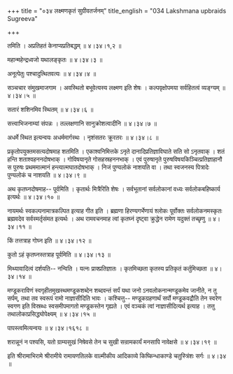 +++
title = "०३४ लक्ष्मणकृतं सुग्रीवतर्जनम्"
title_english = "034 Lakshmana upbraids Sugreeva"

+++


तमिति । अप्रतिहतं केनाप्यप्रतिबद्धम्  ॥  ४।३४।१,२  ॥   

  

महान्महेन्द्रध्वजो यथालङ्कृतः  ॥  ४।३४।३  ॥   

  

अनूत्पेतुः पश्चादुत्थितवत्यः  ॥  ४।३४।४  ॥   

  

सञ्चचार संमुखमाजगाम । अवस्थितो बभूवेत्यस्य लक्ष्मण इति शेषः ।
कल्पवृक्षोपमया सर्वहितत्वं व्यङ्ग्यम्  ॥  ४।३४।५  ॥   

  

सतारं शशिनमिव स्थितम्  ॥  ४।३४।६  ॥   

  

सत्त्वाभिजनाम्यां संपन्नः । तल्लक्षणानि सानुक्रोशत्वादीनि  ॥  ४।३४।७  ॥   

  

अधर्मे स्थित इत्यन्वयः अधर्ममार्गस्थः । नृशंसतरः क्रूरतरः  ॥  ४।३४।८  ॥   

  

प्रकृतोपयुक्तमसत्यदोषमाह शतमिति । एकाश्वनिमित्तके ऽनृते
दानादिप्रतिज्ञाविघाते सति सो ऽनृतवाक् । शतं हन्ति शताश्वहननदोषभाक् ।
गोविषयानृते गोसहस्रहननभाक् । एवं पुरुषानृते
पुरुषविषयकिञ्चित्प्रतिज्ञाहानौ स पुरुषः प्रथममात्मानं
हन्त्यात्मघातदोषभाक् । निजं पुण्यलोकं नाशयति वा । तथा स्वजनस्य पित्रादेः
पुण्यलोकं च नाशयति  ॥  ४।३४।९  ॥   

  

अथ कृतघ्नदोषमाह-- पूर्वमिति । कृतार्थः मित्रैरिति शेषः । सर्वभूतानां
सर्वलोकानां वध्यः सर्वलोकबहिष्कार्य इत्यर्थः  ॥  ४।३४।१०  ॥   

  

नायमर्थः स्वकल्पनामात्रकल्पित इत्याह गीत इति । ब्रह्मणा हिरण्यगर्भेणायं
श्लोकः पूर्वोक्तः सर्वलोकनमस्कृतः ब्रह्मवदेव सर्वस्मर्तृसंमत इत्यर्थः ।
अथ रामवचनमाह त्वां कृतघ्नं दृष्ट्वा क्रुद्धेन रामेण यदुक्तं तच्छृणु  ॥ 
४।३४।११  ॥   

  

किं तत्तत्राह गोघ्न इति  ॥  ४।३४।१२  ॥   

  

कुतो ऽहं कृतघ्नस्तत्राह पूर्वमिति  ॥  ४।३४।१३  ॥   

  

मिथ्यावादित्वं दर्शयति-- नन्विति । यत्नः प्राक्प्रतिज्ञातः । कृतमिच्छता
कृतस्य प्रतिकृतं कर्तुमिच्छता  ॥  ४।३४।१४  ॥   

  

मण्डूकराविणं स्वगृहीतमुखस्थमण्डूकशब्देन शब्दवन्तं सर्पं यथा जनो
ऽनवलोकनान्मण्डूकमेव जानीते, न तु सर्पम्, तथा तव स्वरूपं रामो
नाज्ञासीदिति भावः । कश्चित्तु-- मण्डूकग्रहणार्थं सर्पो मण्डूकवद्रौति तेन
स्वरेण स्वगण इति विस्रब्धः स्वसमीपमागतो मण्डूकस्तेन गृह्यते । एवं वञ्चकं
त्वां नाज्ञासीदित्यर्थ इत्याह । तत्तु तथालोकाप्रसिद्ध्योपेक्ष्यम्  ॥ 
४।३४।१५  ॥   

  

पापस्त्वमित्यन्वयः  ॥  ४।३४।१६१८  ॥   

  

शरान्नूनं न पश्यसि, यतो ग्राम्यसुखं निषेवसे तेन च सुखी सन्रामकार्यं
मनसापि नावेक्षसे  ॥  ४।३४।१९  ॥   

  

इति श्रीरामाभिरामे श्रीरामीये रामायणतिलके वाल्मीकीय आदिकाव्ये
किष्किन्धाकाण्डे चतुस्त्रिंशः सर्गः  ॥  ४।३४  ॥   

  


